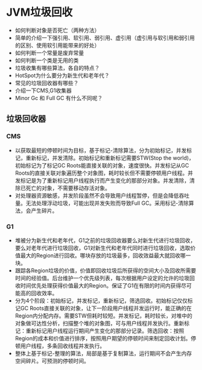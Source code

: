 # JVM垃圾回收

- 如何判断对象是否死亡（两种方法）
- 简单的介绍一下强引用、软引用、弱引用、虚引用（虚引用与软引用和弱引用的区别、使用软引用能带来的好处）
- 如何判断一个常量是废弃常量
- 如何判断一个类是无用的类
- 垃圾收集有哪些算法，各自的特点？
- HotSpot为什么要分为新生代和老年代？
- 常见的垃圾回收器有哪些？
- 介绍一下CMS,G1收集器
- Minor Gc 和 Full GC 有什么不同呢？

## 垃圾回收器

### CMS
- 以获取最短的停顿时间为目标，基于标记-清除算法，分为初始标记，并发标记，重新标记，并发清除。初始标记和重新标记需要STW(Stop the world)，初始标记为了标记GC Roots能直接关联的对象，速度很快。并发标记从GC Roots的直接关联对象遍历整个对象图，耗时较长但不需要停顿用户线程。并发标记是为了重新标记用户线程执行而产生变化的那部分对象。并发清除，清除已死亡的对象，不需要移动存活对象。
- 对处理器资源敏感，并发阶段虽然不会导致用户线程暂停，但是会降低吞吐量。无法处理浮动垃圾，可能出现并发失败而导致Full GC。采用标记-清除算法，会产生碎片。

### G1
- 堆被分为新生代和老年代，G1之前的垃圾回收器要么对新生代进行垃圾回收，要么对老年代进行垃圾回收，G1对新生代和老年代同时进行垃圾回收，选取价值最大的Region进行回收。哪块存放的垃圾最多，回收效益最大就回收哪一块。
- 跟踪各Region垃圾的价值，价值即回收垃圾后所获得的空间大小及回收所需要时间的经验值。后台维护一个优先级列表，每次根据用户设定的允许的垃圾回收时间优先处理获得价值最大的Region。保证了G1在有限的时间内获得尽可能高的回收效率。
- 分为4个阶段：初始标记，并发标记，重新标记，筛选回收。初始标记仅仅标记GC Roots直接关联的对象，让下一阶段用户线程并发运行时，能正确的在Region内分配内存。需要STW但耗时较短。并发标记，耗时较长，对堆中的对象做可达性分析，扫描整个堆的对象图，可与用户线程并发执行。重新标记：重新标记用户线程运行期间产生变化的那部分记录。筛选回收：按照Region的成本和价值进行排序，按照用户期望的停顿时间来制定回收计划。停顿用户线程，多条回收线程并发执行。
- 整体上基于标记-整理的算法，局部是基于复制算法，运行期间不会产生内存空间碎片。可预测的停顿时间。


